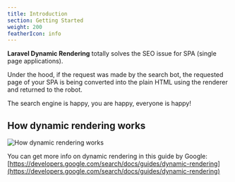 ```yaml
---
title: Introduction
section: Getting Started
weight: 200
featherIcon: info
---
```


**Laravel Dynamic Rendering** totally solves the SEO issue for SPA (single page applications).

Under the hood, if the request was made by the search bot, the requested page of your SPA is being converted into the plain HTML using the renderer and returned to the robot.

The search engine is happy, you are happy, everyone is happy!

## How dynamic rendering works

![How dynamic rendering works]({{assets}}/how-dynamic-rendering-works.png)

You can get more info on dynamic rendering in this guide by Google: [https://developers.google.com/search/docs/guides/dynamic-rendering](https://developers.google.com/search/docs/guides/dynamic-rendering)
